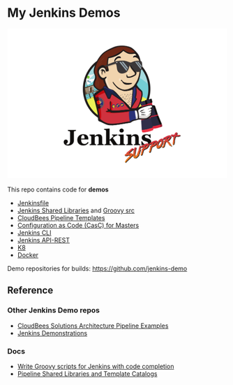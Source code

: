 # My Jenkins Demos

![](img/baywatch/Jenkins_Support_Baywatch.png)

This repo contains code for **demos**

* [Jenkinsfile](resources/pipelines)
* [Jenkins Shared Libraries](vars) and [Groovy src](src)
* [CloudBees Pipeline Templates](templates)
* [Configuration as Code (CasC) for Masters](resources/casc)
* [Jenkins CLI](resources/cli)
* [Jenkins API-REST](resources/rest-api)
* [K8](resources/k8s)
* [Docker](resources/docker)

Demo repositories for builds: https://github.com/jenkins-demo

## Reference

### Other Jenkins Demo repos

* [CloudBees Solutions Architecture Pipeline Examples](https://github.com/beedemo)
* [Jenkins Demonstrations](https://github.com/jenkins-demo)

### Docs

* [Write Groovy scripts for Jenkins with code completion](https://www.mdoninger.de/2011/11/07/write-groovy-scripts-for-jenkins-with-code-completion.html)
* [Pipeline Shared Libraries and Template Catalogs](https://www.cloudbees.com/blog/pipeline-as-code)
